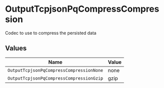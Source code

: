 # OutputTcpjsonPqCompressCompression

Codec to use to compress the persisted data


## Values

| Name                                     | Value                                    |
| ---------------------------------------- | ---------------------------------------- |
| `OutputTcpjsonPqCompressCompressionNone` | none                                     |
| `OutputTcpjsonPqCompressCompressionGzip` | gzip                                     |